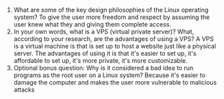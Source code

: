 1. What are some of the key design philosophies of the Linux operating system?
    To give the user more freedom and respect by assuming the user knew what they and giving them complete access.
2. In your own words, what is a VPS (virtual private server)? What, according to your research, are the advantages of using a VPS?
    A VPS is a virtual machine is that is set up to host a website just like a physical server. The advantages of using it is that it's easier to set up, it's affordable to set up, it's more private, it's more customizable. 
3. Optional bonus question: Why is it considered a bad idea to run programs as the root user on a Linux system?
    Because it's easier to damage the computer and makes the user more vulnerable to malicious attacks
